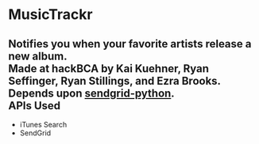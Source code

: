 MusicTrackr
==
Notifies you when your favorite artists release a new album.  
Made at hackBCA by Kai Kuehner, Ryan Seffinger, Ryan Stillings, and Ezra Brooks.  
Depends upon [sendgrid-python](https://www.github.com/sendgrid/sendgrid-python).  
APIs Used
--
 - iTunes Search
 - SendGrid